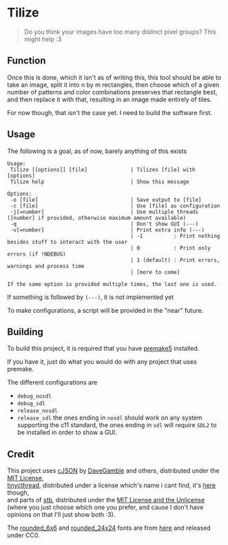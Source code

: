 # Tilize

> Do you think your images have too many distinct pixel groups? This might help :3

## Function

Once this is done, which it isn't as of writing this, this tool should be able to take an image,
split it into n by m rectangles, then choose which of a given number of patterns and color combinations
preserves that rectangle best, and then replace it with that, resulting in an image made entirely of tiles.

For now though, that isn't the case yet. I need to build the software first.

## Usage

The following is a goal, as of now, barely anything of this exists
```
Usage:
 Tilize [[options]] [file]              | Tilizes [file] with [options]
 Tilize help                            | Show this message

Options:
 -o [file]                              | Save output to [file]
 -c [file]                              | Use [file] as configuration
 -j[=number]                            | Use multiple threads ([number] if provided, otherwise maximum amount available)
 -q                                     | Don't show GUI (---)
 -v[=number]                            | Print extra info (---)
                                        | -1          : Print nothing besides stuff to interact with the user
                                        | 0           : Print only errors (if !NDEBUG)
                                        | 1 (default) : Print errors, warnings and process time
                                        | [more to come]

If the same option is provided multiple times, the last one is used.
```
If something is followed by `(---)`, it is not implemented yet

To make configurations, a script will be provided in the "near" future.

## Building

To build this project, it is required that you have [premake5](https://premake.github.io/) installed.

If you have it, just do what you would do with any project that uses premake. 

The different configurations are
- `debug_nosdl`
- `debug_sdl`
- `release_nosdl`
- `release_sdl`
the ones ending in `nosdl` should work on any system supporting the c11 standard,
the ones ending in `sdl` will require `SDL2` to be installed in order to show a GUI.

## Credit

This project uses [cJSON](https://github.com/DaveGamble/cJSON) by [DaveGamble](https://github.com/DaveGamble) and others, distributed under the [MIT License](https://github.com/DaveGamble/cJSON/blob/master/LICENSE),  
[tinycthread](https://github.com/tinycthread/tinycthread), distributed under a license which's name i cant find, it's [here](https://github.com/tinycthread/tinycthread/blob/master/README.txt) though,  
and parts of [stb](https://github.com/nothings/stb), distributed under the [MIT License and the Unlicense](https://github.com/nothings/stb/blob/master/LICENSE) (where you just choose which one you prefer, and cause I don't have opinions on that I'll just show both :3).

The [rounded_6x6](resources/round_6x6.png) and [rounded_24x24](resources/round_24x24.png) fonts are from [here](https://frostyfreeze.itch.io/pixel-bitmap-fonts-png-xml) and released under CC0.
